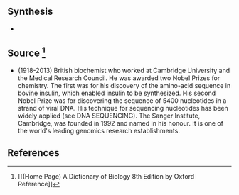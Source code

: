 ## Synthesis
- 
## Source [^1]
- (1918-2013) British biochemist who worked at Cambridge University and the Medical Research Council. He was awarded two Nobel Prizes for chemistry. The first was for his discovery of the amino-acid sequence in bovine insulin, which enabled insulin to be synthesized. His second Nobel Prize was for discovering the sequence of 5400 nucleotides in a strand of viral DNA. His technique for sequencing nucleotides has been widely applied (see DNA SEQUENCING). The Sanger Institute, Cambridge, was founded in 1992 and named in his honour. It is one of the world's leading genomics research establishments.
## References

[^1]: [[(Home Page) A Dictionary of Biology 8th Edition by Oxford Reference]]